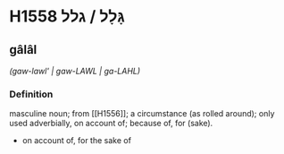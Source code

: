 # H1558 גָּלָל / גלל

## gâlâl

_(gaw-lawl' | ɡaw-LAWL | ɡa-LAHL)_

### Definition

masculine noun; from [[H1556]]; a circumstance (as rolled around); only used adverbially, on account of; because of, for (sake).

- on account of, for the sake of
